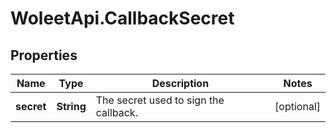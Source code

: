# WoleetApi.CallbackSecret

## Properties

Name | Type | Description | Notes
------------ | ------------- | ------------- | -------------
**secret** | **String** | The secret used to sign the callback. | [optional] 


